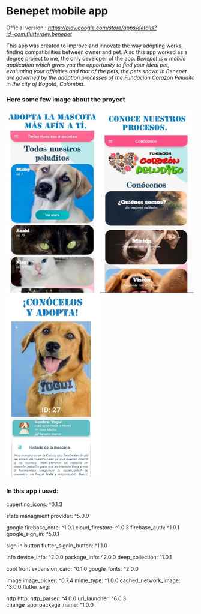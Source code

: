 # Benepet mobile app
Official version : *https://play.google.com/store/apps/details?id=com.flutterdev.benepet*

This app was created to improve and innovate the way adopting works, finding compatibilities between owner and pet. Also this app worked as a degree project to me, the only developer of the app. _Benepet is a mobile application which gives you the opportunity to find your ideal pet, evaluating your affinities and that of the pets, the pets shown in Benepet are governed by the adoption processes of the Fundación Corazón Peludito in the city of Bogotá, Colombia_.
### Here some few image about the proyect 

<img src="assets\logo\1.JPG" width="250" height="490"><img src="assets\logo\2.JPG" width="250" height="490"><img src="assets\logo\3.JPG" width="250" height="490">

### In this app i used: 
cupertino_icons: ^0.1.3

state managment 
  provider: ^5.0.0

google
  firebase_core: ^1.0.1
  cloud_firestore: ^1.0.3
  firebase_auth: ^1.0.1
  google_sign_in: ^5.0.1

sign in button
  flutter_signin_button: ^1.1.0

info
  device_info: ^2.0.0
  package_info: ^2.0.0
  deep_collection: ^1.0.1

cool front
  expansion_card: ^0.1.0
  google_fonts: ^2.0.0

image
  image_picker: ^0.7.4
  mime_type: ^1.0.0
  cached_network_image: ^3.0.0
  flutter_svg: 

http
  http:
  http_parser: ^4.0.0
  url_launcher: ^6.0.3
  change_app_package_name: ^1.0.0
